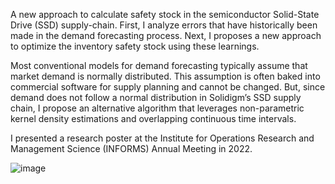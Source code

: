 A new approach to calculate safety stock in the semiconductor Solid-State Drive (SSD) supply-chain. First, I analyze errors that have historically been made in the demand forecasting process. Next, I proposes a new approach to optimize the inventory safety stock using these learnings.<br>

Most conventional models for demand forecasting typically assume that market demand is normally distributed. This assumption is often baked into commercial software for supply planning and cannot be changed. But, since demand does not follow a normal distribution in Solidigm’s SSD supply chain, I propose an alternative algorithm that leverages non-parametric kernel density estimations and overlapping continuous time intervals.

I presented a research poster at the Institute for Operations Research and Management Science (INFORMS) Annual Meeting in 2022.<br>

![image](https://github.com/akomarla/drive_demand_forecast_analysis/assets/124313756/2325a450-a308-40a8-913c-0d80cd3ab57c)


  
  
 
